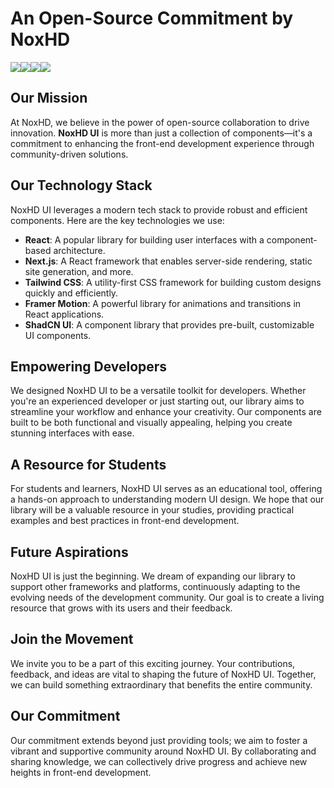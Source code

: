 # An Open-Source Commitment by NoxHD

<div style="display:flex">
  <img src="https://img.shields.io/badge/next%20js-000000?style=for-the-badge&logo=nextdotjs&logoColor=white" />
  <img src="https://img.shields.io/badge/Tailwind_CSS-38B2AC?style=for-the-badge&logo=tailwind-css&logoColor=white" />
  <img src="https://img.shields.io/badge/JavaScript-323330?style=for-the-badge&logo=javascript&logoColor=F7DF1E" />
  <img src="https://img.shields.io/badge/shadcn%2Fui-000000?style=for-the-badge&logo=shadcnui&logoColor=white" />
</div>

## Our Mission
At NoxHD, we believe in the power of open-source collaboration to drive innovation. **NoxHD UI** is more than just a collection of components—it's a commitment to enhancing the front-end development experience through community-driven solutions.

## Our Technology Stack
NoxHD UI leverages a modern tech stack to provide robust and efficient components. Here are the key technologies we use:

- **React**: A popular library for building user interfaces with a component-based architecture.
- **Next.js**: A React framework that enables server-side rendering, static site generation, and more.
- **Tailwind CSS**: A utility-first CSS framework for building custom designs quickly and efficiently.
- **Framer Motion**: A powerful library for animations and transitions in React applications.
- **ShadCN UI**: A component library that provides pre-built, customizable UI components.

## Empowering Developers
We designed NoxHD UI to be a versatile toolkit for developers. Whether you're an experienced developer or just starting out, our library aims to streamline your workflow and enhance your creativity. Our components are built to be both functional and visually appealing, helping you create stunning interfaces with ease.

## A Resource for Students
For students and learners, NoxHD UI serves as an educational tool, offering a hands-on approach to understanding modern UI design. We hope that our library will be a valuable resource in your studies, providing practical examples and best practices in front-end development.

## Future Aspirations
NoxHD UI is just the beginning. We dream of expanding our library to support other frameworks and platforms, continuously adapting to the evolving needs of the development community. Our goal is to create a living resource that grows with its users and their feedback.

## Join the Movement
We invite you to be a part of this exciting journey. Your contributions, feedback, and ideas are vital to shaping the future of NoxHD UI. Together, we can build something extraordinary that benefits the entire community.

## Our Commitment
Our commitment extends beyond just providing tools; we aim to foster a vibrant and supportive community around NoxHD UI. By collaborating and sharing knowledge, we can collectively drive progress and achieve new heights in front-end development.
